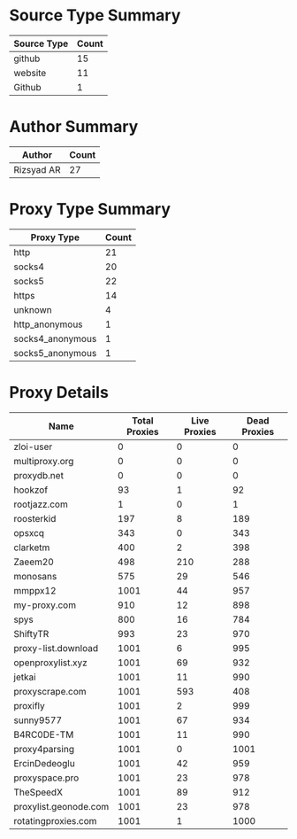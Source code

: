 # Source Type Summary

| Source Type | Count |
|-------------|-------|
| github | 15 |
| website | 11 |
| Github | 1 |


# Author Summary

| Author | Count |
|--------|-------|
| Rizsyad AR | 27 |


# Proxy Type Summary

| Proxy Type | Count |
|------------|-------|
| http | 21 |
| socks4 | 20 |
| socks5 | 22 |
| https | 14 |
| unknown | 4 |
| http_anonymous | 1 |
| socks4_anonymous | 1 |
| socks5_anonymous | 1 |


# Proxy Details

| Name | Total Proxies | Live Proxies | Dead Proxies |
|------|---------------|--------------|---------------|
| zloi-user | 0 | 0 | 0 |
| multiproxy.org | 0 | 0 | 0 |
| proxydb.net | 0 | 0 | 0 |
| hookzof | 93 | 1 | 92 |
| rootjazz.com | 1 | 0 | 1 |
| roosterkid | 197 | 8 | 189 |
| opsxcq | 343 | 0 | 343 |
| clarketm | 400 | 2 | 398 |
| Zaeem20 | 498 | 210 | 288 |
| monosans | 575 | 29 | 546 |
| mmppx12 | 1001 | 44 | 957 |
| my-proxy.com | 910 | 12 | 898 |
| spys | 800 | 16 | 784 |
| ShiftyTR | 993 | 23 | 970 |
| proxy-list.download | 1001 | 6 | 995 |
| openproxylist.xyz | 1001 | 69 | 932 |
| jetkai | 1001 | 11 | 990 |
| proxyscrape.com | 1001 | 593 | 408 |
| proxifly | 1001 | 2 | 999 |
| sunny9577 | 1001 | 67 | 934 |
| B4RC0DE-TM | 1001 | 11 | 990 |
| proxy4parsing | 1001 | 0 | 1001 |
| ErcinDedeoglu | 1001 | 42 | 959 |
| proxyspace.pro | 1001 | 23 | 978 |
| TheSpeedX | 1001 | 89 | 912 |
| proxylist.geonode.com | 1001 | 23 | 978 |
| rotatingproxies.com | 1001 | 1 | 1000 |
